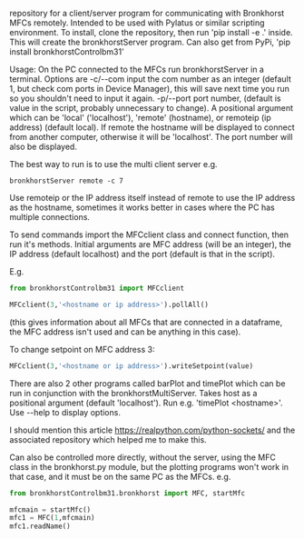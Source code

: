 repository for a client/server program for communicating with Bronkhorst MFCs remotely. Intended to be used with Pylatus or similar scripting environment. To install, clone the repository, then run 'pip install -e .' inside. This will create the bronkhorstServer program. Can also get from PyPi, 'pip install bronkhorstControlbm31'

Usage: On the PC connected to the MFCs run bronkhorstServer in a terminal. Options are -c/--com input the com number as an integer (default 1, but check com ports in Device Manager), this will save next time you run so you shouldn't need to input it again. -p/--port port number, (default is value in the script, probably unnecessary to change). A positional argument which can be 'local' ('localhost'), 'remote' (hostname), or remoteip (ip address) (default local). If remote the hostname will be displayed to connect from another computer, otherwise it will be 'localhost'. The port number will also be displayed.

The best way to run is to use the multi client server e.g.
```
bronkhorstServer remote -c 7
```
Use remoteip or the IP address itself instead of remote to use the IP address as the hostname, sometimes it works better in cases where the PC has multiple connections.

To send commands import the MFCclient class and connect function, then run it's methods. Initial arguments are MFC address (will be an integer), the IP address (default localhost) and the port (default is that in the script). 

E.g.
```python
from bronkhorstControlbm31 import MFCclient

MFCclient(3,'<hostname or ip address>').pollAll() 
```
(this gives information about all MFCs that are connected in a dataframe, the MFC address isn't used and can be anything in this case). 

To change setpoint on MFC address 3:
```python
MFCclient(3,'<hostname or ip address>').writeSetpoint(value)
```
There are also 2 other programs called barPlot and timePlot which can be run in conjunction with the bronkhorstMultiServer. Takes host as a positional argument (default 'localhost'). Run e.g. 'timePlot \<hostname\>'. Use --help to display options.

I should mention this article https://realpython.com/python-sockets/ and the associated repository which helped me to make this.

Can also be controlled more directly, without the server, using the MFC class in the bronkhorst.py module, but the plotting programs won't work in that case, and it must be on the same PC as the MFCs. e.g.
```python
from bronkhorstControlbm31.bronkhorst import MFC, startMfc

mfcmain = startMfc()
mfc1 = MFC(1,mfcmain)
mfc1.readName()
```